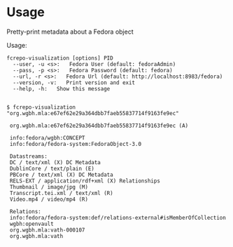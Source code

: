 # Usage

Pretty-print metadata about a Fedora object

Usage:

    fcrepo-visualization [options] PID
      --user, -u <s>:   Fedora User (default: fedoraAdmin)
      --pass, -p <s>:   Fedora Password (default: fedora)
      --url, -r <s>:   Fedora Url (default: http://localhost:8983/fedora)
      --version, -v:   Print version and exit
      --help, -h:   Show this message


    $ fcrepo-visualization "org.wgbh.mla:e67ef62e29a364dbb7faeb55837714f9163fe9ec"
    
     org.wgbh.mla:e67ef62e29a364dbb7faeb55837714f9163fe9ec (A)
    
     info:fedora/wgbh:CONCEPT
     info:fedora/fedora-system:FedoraObject-3.0
    
     Datastreams:
     DC / text/xml (X) DC Metadata
     DublinCore / text/plain (E) 
     PBCore / text/xml (X) DC Metadata
     RELS-EXT / application/rdf+xml (X) Relationships
     Thumbnail / image/jpg (M) 
     Transcript.tei.xml / text/xml (R) 
     Video.mp4 / video/mp4 (R) 
    
     Relations:
     info:fedora/fedora-system:def/relations-external#isMemberOfCollection
     wgbh:openvault
     org.wgbh.mla:vath-000107
     org.wgbh.mla:vath
